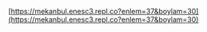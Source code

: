
[https://mekanbul.enesc3.repl.co?enlem=37&boylam=30](https://mekanbul.enesc3.repl.co?enlem=37&boylam=30)


<!-- # MekanBul Rest API Testleri
-  Thunder Client API Test
![](images/runAllTest.png)

-  Mochawesome API Test
![](images/mochaTest.png) -->


<!---
# MekanBul Rest API Adresleri

[1- Girilen Konum Civarındaki Mekanları Listele](https://mekanbul5.enesc3.repl.co/api/mekanlar?enlem=37.8&boylam=30.5)
![](images/konumlaGetir.png)

[2- Mekanın Id İle Mekan Bilgilerini Getir](https://mekanbul5.enesc3.repl.co/api/mekanlar/637bbcc02ab8a7741fa1bd54)
![](images/mekanIDileGetir.png)

[3- Mekana Ait Belirli Yorumu Getir](https://mekanbul5.enesc3.repl.co/api/mekanlar/637bbcc02ab8a7741fa1bd54/yorumlar/637bbcd007d64e30f65c7e55)
![](images/yorumGetir.png)
-->


